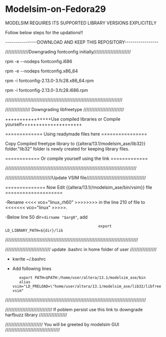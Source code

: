 # Modelsim-on-Fedora29

MODELSIM REQUIRES ITS SUPPORTED LIBRARY VERSIONS EXPLICITELY

Follow below steps for the updations!!

----------------DOWNLOAD AND KEEP THIS REPOSITORY-----------------

///////////////Downgrading fontconfig initially////////////////////////

rpm -e --nodeps fontconfig.i686

rpm -e --nodeps fontconfig.x86_64

rpm -i fontconfig-2.13.0-3.fc28.x86_64.rpm

rpm -i fontconfig-2.13.0-3.fc28.i686.rpm


///////////////////////////////////////////////////////////////////////////


////////////////  Downgrading libfreetype    //////////////////////////


++++++++++++++++Use compiled libraries or Compile yourself+++++++++++++++++++++



=============     Using readymade files here         ================


Copy Compiled freetype library to {{altera/13.1/modelsim_ase/lib32}} folder."lib32" folder is newly created for keeping library files.


============  Or   compile yourself using the link      =============

////////////////////////////////////////////////////////////////////////////////////


//////////////////////////////Update VSIM file//////////////////////////////////////


==============  Now Edit {{altera/13.1//modelsim_ase/bin/vsim}} file  ====================
                                              
-Rename <<<<   vco="linux_rh60"    >>>>>>>>  in the line 210 of <vsim> file to  <<<<<<<    vco="linux"  >>>>>.

-Below line 50 dir=`dirname "$arg0"`, add  

                                              export LD_LIBRARY_PATH=${dir}/lib
                                              
                                              
                                             
/////////////////////////////////////////////////////////////////////////////////////



/////////////////////////////  update .bashrc  in home folder of user  /////////////////

-  kwrite ~/.bashrc
-  Add following lines

          export PATH=$PATH:/home/user/altera/13.1/modelsim_ase/bin
          alias vsim="LD_PRELOAD=\"home/user/altera/13.1/modelsim_ase/lib32/libfreetype.so.6\" vsim"
          
          
//////////////////////////////////////////////////////////////////////////////////////////


//////////////////////////////  If poblem persist use this link to downgrade harfbuzz library //////////////////




////////////////////////   You will be greeted by modelsim GUI     ///////////////////////////////////








